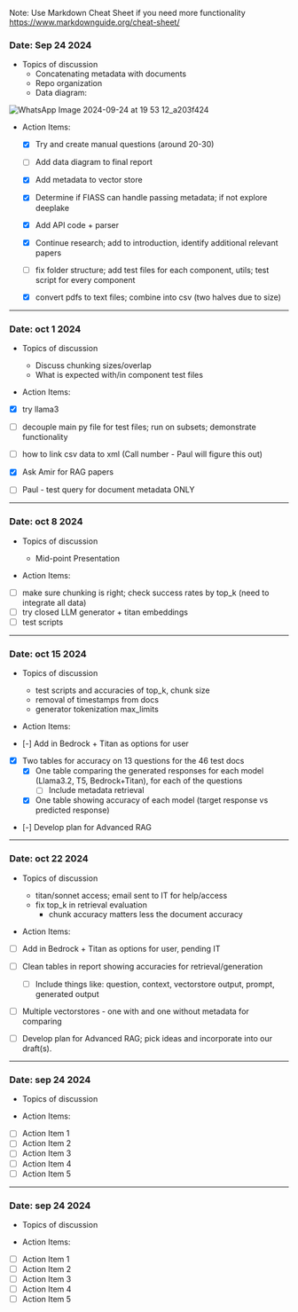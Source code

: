 Note: Use Markdown Cheat Sheet if you need more functionality
https://www.markdownguide.org/cheat-sheet/
### Date: Sep 24 2024 
- Topics of discussion
    - Concatenating metadata with documents
    - Repo organization
    - Data diagram:

![WhatsApp Image 2024-09-24 at 19 53 12_a203f424](https://github.com/user-attachments/assets/7868fbcc-1f64-4a4b-b408-81b515e24889)


- Action Items:
    * [x] Try and create manual questions (around 20-30)
    * [ ] Add data diagram to final report
    * [x] Add metadata to vector store
    * [x] Determine if FIASS can handle passing metadata; if not explore deeplake
    * [x] Add API code + parser
    * [x] Continue research; add to introduction, identify additional relevant papers
    * [ ] fix folder structure; add test files for each component, utils; test script for every component
    * [x] convert pdfs to text files; combine into csv (two halves due to size)


---
### Date: oct 1 2024 
- Topics of discussion
    - Discuss chunking sizes/overlap
    - What is expected with/in component test files

- Action Items:
* [x] try llama3
* [ ] decouple main py file for test files; run on subsets; demonstrate functionality
* [ ] how to link csv data to xml (Call number - Paul will figure this out)
* [x] Ask Amir for RAG papers
* [ ] Paul - test query for document metadata ONLY



---
### Date: oct 8 2024 
- Topics of discussion
    - Mid-point Presentation

- Action Items:
* [ ] make sure chunking is right; check success rates by top_k (need to integrate all data)
* [ ] try closed LLM generator + titan embeddings
* [ ] test scripts

---
### Date: oct 15 2024 
- Topics of discussion
    - test scripts and accuracies of top_k, chunk size
    - removal of timestamps from docs
    - generator tokenization max_limits

- Action Items:
* [-] Add in Bedrock + Titan as options for user
* [x] Two tables for accuracy on 13 questions for the 46 test docs
    * [x] One table comparing the generated responses for each model (Llama3.2, T5, Bedrock+Titan), for each of the questions
        * [ ] Include metadata retrieval
    * [x] One table showing accuracy of each model (target response vs predicted response)
* [-] Develop plan for Advanced RAG


---
### Date: oct 22 2024 
- Topics of discussion
    - titan/sonnet access; email sent to IT for help/access
    - fix top_k in retrieval evaluation
        - chunk accuracy matters less the document accuracy

- Action Items:
* [ ] Add in Bedrock + Titan as options for user, pending IT
* [ ] Clean tables in report showing accuracies for retrieval/generation
    * [ ] Include things like: question, context, vectorstore output, prompt, generated output
* [ ] Multiple vectorstores - one with and one without metadata for comparing
* [ ] Develop plan for Advanced RAG; pick ideas and incorporate into our draft(s).










---
### Date: sep 24 2024 
- Topics of discussion




- Action Items:
* [ ] Action Item 1
* [ ] Action Item 2
* [ ] Action Item 3
* [ ] Action Item 4
* [ ] Action Item 5
---
### Date: sep 24 2024 
- Topics of discussion




- Action Items:
* [ ] Action Item 1
* [ ] Action Item 2
* [ ] Action Item 3
* [ ] Action Item 4
* [ ] Action Item 5
